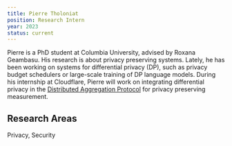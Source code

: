```yaml
---
title: Pierre Tholoniat
position: Research Intern
year: 2023
status: current
---
```


Pierre is a PhD student at Columbia University, advised by Roxana Geambasu. His research is about privacy preserving systems. Lately, he has been working on systems for differential privacy (DP), such as privacy budget schedulers or large-scale training of DP language models.
During his internship at Cloudflare, Pierre will work on integrating differential privacy in the [Distributed Aggregation Protocol](https://datatracker.ietf.org/doc/draft-ietf-ppm-dap/) for privacy preserving measurement.

## Research Areas

Privacy, Security
